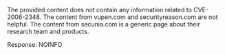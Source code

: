 The provided content does not contain any information related to CVE-2006-2348. The content from vupen.com and securityreason.com are not helpful. The content from secunia.com is a generic page about their research team and products.

Response: NOINFO